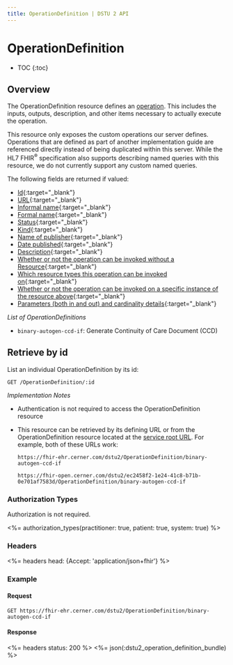 ```yaml
---
title: OperationDefinition | DSTU 2 API
---
```


# OperationDefinition

* TOC
{:toc}

## Overview

The OperationDefinition resource defines an [operation](http://hl7.org/fhir/dstu2/operations.html). This includes the inputs, outputs, description, and other items necessary to actually execute the operation.

This resource only exposes the custom operations our server defines. Operations that are defined as part of another implementation guide are referenced directly instead of being duplicated within this server. While the HL7 FHIR<sup>®</sup> specification also supports describing named queries with this resource, we do not currently support any custom named queries.

The following fields are returned if valued:

* [Id](http://hl7.org/fhir/dstu2/resource-definitions.html#Resource.id){:target="_blank"}
* [URL](http://hl7.org/fhir/dstu2/operationdefinition-definitions.html#OperationDefinition.url){:target="_blank"}
* [Informal name](http://hl7.org/fhir/dstu2/operationdefinition-definitions.html#OperationDefinition.name){:target="_blank"}
* [Formal name](http://hl7.org/fhir/dstu2/operationdefinition-definitions.html#OperationDefinition.code){:target="_blank"}
* [Status](http://hl7.org/fhir/dstu2/operationdefinition-definitions.html#OperationDefinition.status){:target="_blank"}
* [Kind](http://hl7.org/fhir/dstu2/operationdefinition-definitions.html#OperationDefinition.kind){:target="_blank"}
* [Name of publisher](http://hl7.org/fhir/dstu2/operationdefinition-definitions.html#OperationDefinition.publisher){:target="_blank"}
* [Date published](http://hl7.org/fhir/dstu2/operationdefinition-definitions.html#OperationDefinition.date){:target="_blank"}
* [Description](http://hl7.org/fhir/dstu2/operationdefinition-definitions.html#OperationDefinition.description){:target="_blank"}
* [Whether or not the operation can be invoked without a Resource](http://hl7.org/fhir/dstu2/operationdefinition-definitions.html#OperationDefinition.system){:target="_blank"}
* [Which resource types this operation can be invoked on](http://hl7.org/fhir/dstu2/operationdefinition-definitions.html#OperationDefinition.type){:target="_blank"}
* [Whether or not the operation can be invoked on a specific instance of the resource above](http://hl7.org/fhir/dstu2/operationdefinition-definitions.html#OperationDefinition.instance){:target="_blank"}
* [Parameters (both in and out) and cardinality details](http://hl7.org/fhir/dstu2/operationdefinition-definitions.html#OperationDefinition.parameter){:target="_blank"}

_List of OperationDefinitions_

* `binary-autogen-ccd-if`: Generate Continuity of Care Document (CCD)


## Retrieve by id

List an individual OperationDefinition by its id:

    GET /OperationDefinition/:id

_Implementation Notes_

* Authentication is not required to access the OperationDefinition resource
* This resource can be retrieved by its defining URL or from the OperationDefinition resource located at the [service root URL](../../#service-root-url). For example, both of these URLs work:

    `https://fhir-ehr.cerner.com/dstu2/OperationDefinition/binary-autogen-ccd-if`

    `https://fhir-open.cerner.com/dstu2/ec2458f2-1e24-41c8-b71b-0e701af7583d/OperationDefinition/binary-autogen-ccd-if`


### Authorization Types

Authorization is not required.

<%= authorization_types(practitioner: true, patient: true, system: true) %>

### Headers

<%= headers head: {Accept: 'application/json+fhir'} %>

### Example


#### Request

    GET https://fhir-ehr.cerner.com/dstu2/OperationDefinition/binary-autogen-ccd-if

#### Response

<%= headers status: 200 %>
<%= json(:dstu2_operation_definition_bundle) %>
